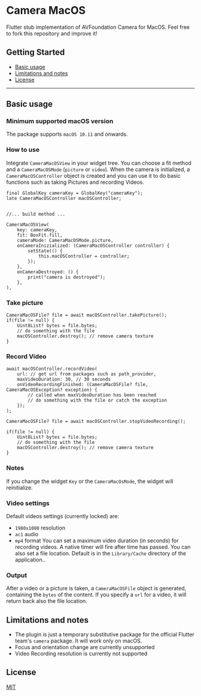 # Camera MacOS

Flutter stub implementation of AVFoundation Camera for MacOS.
Feel free to fork this repository and improve it!

## Getting Started

- [Basic usage](#basic-usage)
- [Limitations and notes](#limitations-and-notes)
- [License](#license)

---

## Basic usage

### Minimum supported macOS version ###
The package supports ```macOS 10.11``` and onwards.
### How to use ###
Integrate ```CameraMacOSView``` in your widget tree.
You can choose a fit method and a ```CameraMacOSMode``` (```picture``` or ```video```).
When the camera is initialized, a ```CameraMacOSController``` object is created and you can use it to do basic functions such as taking Pictures and recording Videos.

```
final GlobalKey cameraKey = GlobalKey("cameraKey");
late CameraMacOSController macOSController;


//... build method ...

CameraMacOSView(
    key: cameraKey,
    fit: BoxFit.fill,
    cameraMode: CameraMacOSMode.picture,
    onCameraInizialized: (CameraMacOSController controller) {
        setState(() {
            this.macOSController = controller;
        });
    },
    onCameraDestroyed: () {
        print("camera is destroyed");
    },
),
```
### Take picture ###
```
CameraMacOSFile? file = await macOSController.takePicture();
if(file != null) {
    Uint8List? bytes = file.bytes;
    // do something with the file
    macOSController.destroy(); // remove camera texture
}

```
### Record Video ###

```
await macOSController.recordVideo(
    url: // get url from packages such as path_provider,
    maxVideoDuration: 30, // 30 seconds
    onVideoRecordingFinished: (CameraMacOSFile? file, CameraMacOSException? exception) {
        // called when maxVideoDuration has been reached
        // do something with the file or catch the exception
    });
);

CameraMacOSFile? file = await macOSController.stopVideoRecording();

if(file != null) {
    Uint8List? bytes = file.bytes;
    // do something with the file
    macOSController.destroy(); // remove camera texture
}

```
### Notes ###
If you change the widget ```Key``` or the ```CameraMacOsMode```, the widget will reinitialize.

### Video settings ###

Default videos settings (currently locked) are:
- ```1980x1080``` resolution
- ```ac1``` audio
- ```mp4``` format
You can set a maximum video duration (in seconds) for recording videos. A native timer will fire after time has passed.
You can also set a file location. Default is in the ```Library/Cache``` directory of the application..

### Output ###
After a video or a picture is taken, a ```CameraMacOSFile``` object is generated, containing the ```bytes``` of the content. If you specify a ```url``` for a video, it will return back also the file location.

## Limitations and notes

- The plugin is just a temporary substitutive package for the official Flutter team's ```camera``` package. It will work only on macOS.
- Focus and orientation change are currently unsupported
- Video Recording resolution is currently not supported

## License

[MIT](https://github.com/riccardo-lomazzi/webview_macos/blob/main/LICENSE)

